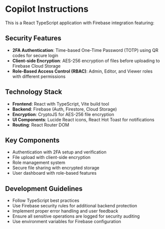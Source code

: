 # Copilot Instructions

<!-- Use this file to provide workspace-specific custom instructions to Copilot. For more details, visit https://code.visualstudio.com/docs/copilot/copilot-customization#_use-a-githubcopilotinstructionsmd-file -->

This is a React TypeScript application with Firebase integration featuring:

## Security Features
- **2FA Authentication**: Time-based One-Time Password (TOTP) using QR codes for secure login
- **Client-side Encryption**: AES-256 encryption of files before uploading to Firebase Cloud Storage
- **Role-Based Access Control (RBAC)**: Admin, Editor, and Viewer roles with different permissions

## Technology Stack
- **Frontend**: React with TypeScript, Vite build tool
- **Backend**: Firebase (Auth, Firestore, Cloud Storage)
- **Encryption**: CryptoJS for AES-256 file encryption
- **UI Components**: Lucide React icons, React Hot Toast for notifications
- **Routing**: React Router DOM

## Key Components
- Authentication with 2FA setup and verification
- File upload with client-side encryption
- Role management system
- Secure file sharing with encrypted storage
- User dashboard with role-based features

## Development Guidelines
- Follow TypeScript best practices
- Use Firebase security rules for additional backend protection
- Implement proper error handling and user feedback
- Ensure all sensitive operations are logged for security auditing
- Use environment variables for Firebase configuration
